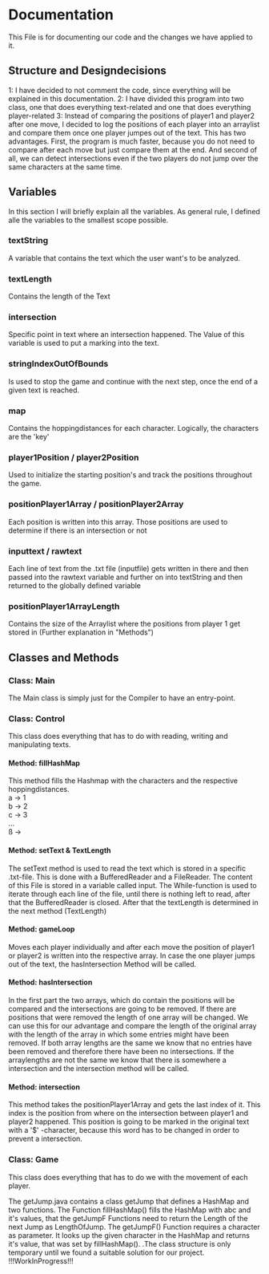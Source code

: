 # Documentation
This File is for documenting our code and the changes we have applied to it. 

## Structure and Designdecisions 
1: I have decided to not comment the code, since everything will be explained in this documentation.
2: I have divided this program into two class, one that does everything text-related and one that does
everything player-related
3: Instead of comparing the positions of player1 and player2 after one move, I decided to log the positions of each player into an
arraylist and compare them once one player jumpes out of the text. This has two advantages. First, the program is much faster,
because you do not need to compare after each move but just compare them at the end. And second of all, we can detect intersections 
even if the two players do not jump over the same characters at the same time.  

## Variables  
In this section I will briefly explain all the variables.
As general rule, I defined alle the variables to the smallest scope possible.

### textString 
A variable that contains the text which the user want's to be analyzed.  
### textLength
Contains the length of the Text 
### intersection 
Specific point in text where an intersection happened. 
The Value of this variable is used to put a marking into the text.
### stringIndexOutOfBounds
Is used to stop the game and continue with the next step, once the end of a given text is reached.
### map
Contains the hoppingdistances for each character. Logically, the characters are the 'key'
### player1Position / player2Position
Used to initialize the starting position's and track the positions throughout the game.
### positionPlayer1Array / positionPlayer2Array
Each position is written into this array. Those positions are used to determine if there is 
an intersection or not
### inputtext / rawtext 
Each line of text from the .txt file (inputfile) gets written in there and then passed 
into the rawtext variable and further on into textString and then returned to the globally 
defined variable
### positionPlayer1ArrayLength
Contains the size of the Arraylist where the positions from player 1 get stored in
(Further explanation in "Methods")
###  

## Classes and Methods

###  Class: Main
The Main class is simply just for the Compiler to have an entry-point.

### Class: Control 
This class does everything that has to do with reading, writing and manipulating texts.

#### Method: fillHashMap
This method fills the Hashmap with the characters and the respective hoppingdistances. <br>
a -> 1 <br>
b -> 2 <br>
c -> 3 <br>
... <br>
ß -> <br>
#### Method: setText & TextLength
The setText method is used to read the text which is stored in a specific .txt-file.
This is done with a BufferedReader and a FileReader. The content of this File is stored in a variable called input.
The While-function is used to iterate through each line of the file, until there is nothing left to read,
after that the BufferedReader is closed. After that the textLength is determined in the next method (TextLength)
#### Method: gameLoop
Moves each player individually and after each move the position of player1 or player2 is written into the 
respective array. In case the one player jumps out of the text, the hasIntersection Method will be called.
#### Method: hasIntersection
In the first part the two arrays, which do contain the positions will be compared and the intersections 
are going to be removed. If there are positions that were removed the length of one array will be changed.
We can use this for our advantage and compare the length of the original array with the length of the array 
in which some entries might have been removed. If both array lengths are the same we know that no entries have been removed 
and therefore there have been no intersections. 
If the arraylengths are not the same we know that there is somewhere a intersection and the intersection method will be called.
#### Method: intersection
This method takes the positionPlayer1Array and gets the last index of it. 
This index is the position from where on the intersection between player1 and player2 happened. 
This position is going to be marked in the original text with a '$' -character, because this word has to be changed 
in order to prevent a intersection. 

### Class: Game 
This class does everything that has to do we with the movement of each player.








The getJump.java contains a class getJump that defines a HashMap and two functions. The Function fillHashMap() fills the HashMap
with abc and it's values, that the getJumpF Functions need to return the Length of the next Jump as LengthOfJump. The getJumpF()
Function requires a character as parameter. It looks up the given character in the HashMap and returns it's value, that was set
by fillHashMap(). .The class structure is only temporary until we found a suitable solution for our project. !!!WorkInProgress!!!